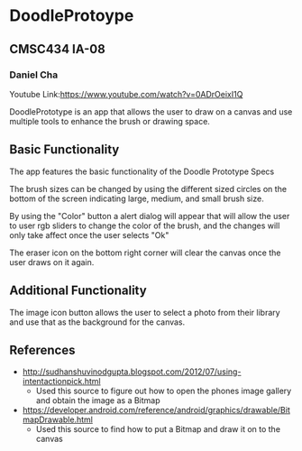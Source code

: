 # DoodleProtoype
## CMSC434 IA-08
### Daniel Cha
Youtube Link:https://www.youtube.com/watch?v=0ADrOeixI1Q

DoodlePrototype is an app that allows the user to draw on a canvas and use multiple tools
to enhance the brush or drawing space.
## Basic Functionality
The app features the basic functionality of the Doodle Prototype Specs

The brush sizes can be changed by using the different sized circles on the bottom of the screen indicating 
large, medium, and small brush size.

By using the "Color" button a alert dialog will appear that will allow the user to user rgb sliders to change the color
of the brush, and the changes will only take affect once the user selects "Ok"

The eraser icon on the bottom right corner will clear the canvas once the user draws on it again.

## Additional Functionality
The image icon button allows the user to select a photo from their library and use that as the background for the canvas.

## References
- http://sudhanshuvinodgupta.blogspot.com/2012/07/using-intentactionpick.html
  - Used this source to figure out how to open the phones image gallery and obtain the image as a Bitmap
- https://developer.android.com/reference/android/graphics/drawable/BitmapDrawable.html
  - Used this source to find how to put a Bitmap and draw it on to the canvas
